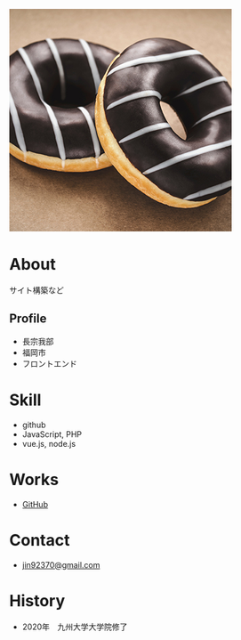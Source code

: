 ![プロフィール画像](4.jpg)

# About
サイト構築など

## Profile
- 長宗我部
- 福岡市
- フロントエンド

# Skill
- github
- JavaScript, PHP
- vue.js, node.js

# Works
- [GitHub](https://github.com/jin92370)

# Contact
- jin92370@gmail.com

# History
- 2020年　九州大学大学院修了
